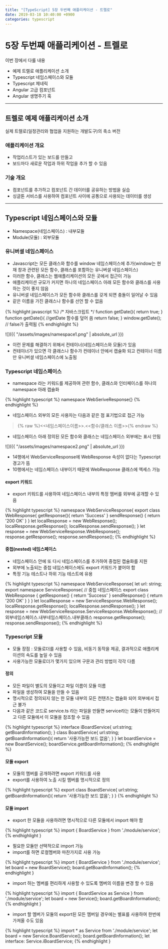```yaml
---
title: "[TypeScript] 5장 두번째 애플리케이션 - 트렐로"
date: 2019-03-18 10:40:00 +0900
categories: typescript
---
```


# 5장 두번째 애플리케이션 - 트렐로

이번 장에서 다룰 내용  

- 예제 트렐로 애플리케이션 소개
- Typescript 네임스페이스와 모듈
- Typescript 제네릭
- Angular 고급 컴포넌트
- Angular 생명주기 훅

---

## 트렐로 예제 애플리케이션 소개

실제 트렐로(일정관리와 협업을 지원하는 개발도구)의 축소 버전  

### 애플리케이션 개요

- 작업리스트가 있는 보드를 만들고
- 보드마다 새로운 작업과 하위 작업을 추가 할 수 있음  

### 기술 개요

- 컴포넌트를 추가하고 컴포넌트 간 데이터를 공유하는 방법을 실습  
- 싱글톤 서비스를 사용하여 컴포넌트 사이에 공통으로 사용되는 데이터를 생성  

---

## Typescript 네임스페이스와 모듈

- Namespace(네임스페이스) : 내부모듈
- Module(모듈) : 외부모듈

### 유니버셜 네임스페이스

- Javascript는 모든 클래스와 함수를 window 네임스페이스에 추가(window는 현재 창과 관련된 모든 함수, 클래스를 포함하는 유니버셜 네임스페이스)
- 이러한 함수, 클래스는 웹애플리케이션의 모든 곳에서 접근이 가능
- 애플리케이션 규모가 커지면 하나의 네임스페이스 아래 모든 함수와 클래스를 사용하는 것이 좋지 않음  
- 유니버셜 네임스페이스가 모든 함수와 클래스를 갖게 되면 충돌이 일어날 수 있음
- 같은 이름을 가진 클래스나 함수를 선언 할 수 없음  

{% highlight javascript %}
/* 자바스크립트 */
function getDate(){
	return true;
}
function getDate(){ //getDate 함수를 덮어 씀
	return false;
}
window.getDate(); // false가 출력됨
{% endhighlight %}

![]({{ "/assets/images/namespace1.png" | absolute_url }})

- 이런 문제를 해결하기 위해서 컨테이너(네임스페이스와 모듈)가 있음
- 컨테이너가 있으면 각 클래스나 함수가 컨테이너 안에서 캡슐화 되고 컨테이너 이름만 유니버셜 네임스페이스에 노출됨 

### Typescript 네임스페이스

- namespace 라는 키워드를 제공하여 관련 함수, 클래스와 인터페이스를 하나의 namespace 아래 캡슐화

{% highlight typescript %}
namespace WebSeriveResponse{}
{% endhighlight %}

- 네임스페이스 외부의 모든 사용자는 다음과 같은 점 표기법으로 접근 가능

> {% raw %}<<네임스페이스이름>>.<<함수/클래스 이름>>{% endraw %}

- 네임스페이스 아래 정의된 모든 함수와 클래스는 네임스페이스 외부에는 표시 안됨  

![]({{ "/assets/images/namespace2.png" | absolute_url }})

- 14행에서 WebServiceResponse에 WebResponse 속성이 없다는 Typescript 경고가 뜸
- 10행에서는 네임스페이스 내부이기 때문에 WebResponse 클래스에 엑세스 가능

#### export 키워드

- export 키워드를 사용하여 네임스페이스 내부의 특정 멤버를 외부에 공개할 수 있음  

{% highlight typescript %}
namespace WebServiceResponse{
	export class WebResponse{
		getResponse(){
			return 'Success'
		}
		sendResponse() {
			return '200 OK'
		}
	}
	let localResponse = new WebResponse();
	localResponse.getResponse();
	localResponse.sendResponse();
}
let response = new WebServiceResponse.WebResponse();
response.getResponse();
response.sendResponse();
{% endhighlight %}

#### 중첩(nested) 네임스페이스

- 네임스페이스 안에 또 다시 네임스페이스를 추가하여 중첩된 캡슐화를 지원
- 외부에 노출되는 중첩 네임스페이스에도 export 키워드가 붙어야 함  
- 특정 기능 테스트나 하위 기능 테스트에 유용

{% highlight typescript %}
namespace WebServiceResponse{
	let url: string;
	export namespace ServiceResponse{ // 중첩 네임스페이스
		export class WebResponse {
			getResponse() {
				return 'Success'
			}
			sendResponse() {
				return '200 OK'
			}
		}
	}
	let localResponse = new ServiceResponse.WebResponse();
	localResponse.getResponse();
	localResponse.sendResponse();
}
let response = new WebServiceResponse.ServiceResponse.WebResponse(); // 외부네임스페이스.내부네임스페이스.내부클래스
response.getResponse();
response.sendResponse();
{% endhighlight %}

### Typescript 모듈

- 모듈 장점 : 모듈로더를 사용할 수 있음, 비동기 동작을 제공, 결과적으로 애플리케이션의 속도를 높일 수 있음
- 사용가능한 모듈로더가 몇가지 있으며 구문과 관리 방법이 각각 다름

#### 정의

- 모든 파일이 별도의 모듈이고 파일 이름이 모듈 이름
- 파일을 생성하여 모듈을 만들 수 있음
- 명시적으로 정의되지 않는 한 모듈 내부의 모든 컨텐츠는 캡슐화 되어 외부에서 접근 불가
- 다음과 같은 코드로 service.ts 라는 파일을 만들면 service라는 모듈이 만들어지고 다른 모듈에서 이 모듈을 참조할 수 있음  

{% highlight typescript %}
interface iBoardService{
	url:string;
	getBoardInformation();
}
class BoardService{
	url:string;
	getBoardInformation(){
		return '사용가능한 보드 없음';
	}
}
let boardService = new BoardService();
boardService.getBoardInformation();
{% endhighlight %}

#### 모듈 export

- 모듈의 멤버를 공개하려면 export 키워드를 사용  
- export를 사용하여 노출 시킬 멤버를 명시적으로 정의

{% highlight typescript %}
export class BoardService{
	url:string;
	getBoardInformation(){
		return '사용가능한 보드 없음';
	}
}
{% endhighlight %}

#### 모듈 import

- export 한 모듈을 사용하려면 명시적으로 다른 모듈에서 import 해야 함

{% highlight typescript %}
import { BoardService } from './module/service';
{% endhighlight }

- 필요한 모듈만 선택적으로 import 가능 
- import를 하면 로컬멤버와 마찬가지로 사용 가능  

{% highlight typescript %}
import { BoardService } from './module/service';
let board = new BoardService();
board.getBoardInformation();
{% endhighlight }

- import 하는 멤버를 편리하게 사용할 수 있도록 멤버의 이름을 변경 할 수 있음

{% highlight typescript %}
import { BoardService as Service } from './module/service';
let board = new Service();
board.getBoardInformation();
{% endhighlight }

- import 할 멤버가 모듈의 export된 모든 멤버일 경우에는 별표를 사용하여 한번에 가져올 수도 있음 

{% highlight typescript %}
import * as Service from './module/service';
let board = new Service.BoardService();
board.getBoardInformation();
let interface: Service.iBoardService;
{% endhighlight }